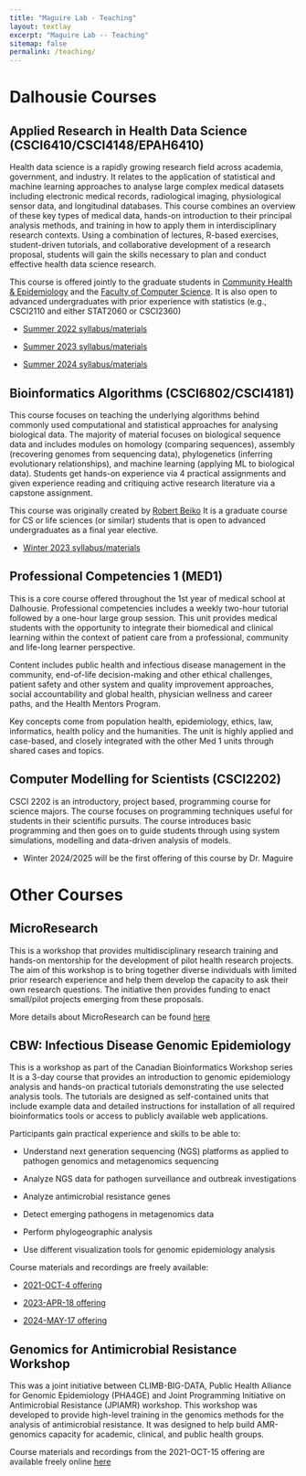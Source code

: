 ```yaml
---
title: "Maguire Lab - Teaching"
layout: textlay
excerpt: "Maguire Lab -- Teaching"
sitemap: false
permalink: /teaching/
---
```


# Dalhousie Courses

## Applied Research in Health Data Science (CSCI6410/CSCI4148/EPAH6410)
Health data science is a rapidly growing research field across academia, government, and industry. It relates to the application of statistical and machine learning approaches to analyse large complex medical datasets including electronic medical records, radiological imaging, physiological sensor data, and longitudinal databases.  This course combines an overview of these key types of medical data, hands-on introduction to their principal analysis methods, and training in how to apply them in interdisciplinary research contexts. Using a combination of lectures, R-based exercises, student-driven tutorials, and collaborative development of a research proposal, students will gain the skills necessary to plan and conduct effective health data science research.  

This course is offered jointly to the graduate students in [Community Health & Epidemiology](https://www.dal.ca/academics/programs/graduate/community-health-epidemiology/program-details/courses.html) and the [Faculty of Computer Science](https://www.dal.ca/faculty/computerscience/graduate-programs.html).
It is also open to advanced undergraduates with prior experience with statistics (e.g., CSCI2110 and either STAT2060 or CSCI2360)

- [Summer 2022 syllabus/materials](https://maguire-lab.github.io/health_data_science_research/)

- [Summer 2023 syllabus/materials](https://maguire-lab.github.io/health_data_science_research_2023/) 

- [Summer 2024 syllabus/materials](https://maguire-lab.github.io/health_data_science_research_2024/)

## Bioinformatics Algorithms (CSCI6802/CSCI4181)

This course focuses on teaching the underlying algorithms behind commonly used computational and statistical approaches for analysing biological data.
The majority of material focuses on biological sequence data and includes modules on homology (comparing sequences), assembly (recovering genomes from sequencing data), phylogenetics (inferring evolutionary relationships), and machine learning (applying ML to biological data). 
Students get hands-on experience via 4 practical assignments and given experience reading and critiquing active research literature via a capstone assignment.

This course was originally created by [Robert Beiko](https://www.dal.ca/faculty/computerscience/faculty-staff/robert-beiko.html)
It is a graduate course for CS or life sciences (or similar) students that is open to advanced undergraduates as a final year elective.

- [Winter 2023 syllabus/materials](https://maguire-lab.github.io/bioinformatics_algorithms/) 


## Professional Competencies 1 (MED1)

This is a core course offered throughout the 1st year of medical school at Dalhousie.
Professional competencies includes a weekly two-hour tutorial followed by a one-hour large group session. 
This unit provides medical students with the opportunity to integrate their biomedical and clinical learning within the context of patient care from a professional, community and life-long learner perspective.

Content includes public health and infectious disease management in the community, end-of-life decision-making and other ethical challenges, patient safety and other system and quality improvement approaches, social accountability and global health, physician wellness and career paths, and the Health Mentors Program.

Key concepts come from population health, epidemiology, ethics, law, informatics, health policy and the humanities. The unit is highly applied and case-based, and closely integrated with the other Med 1 units through shared cases and topics.

## Computer Modelling for Scientists (CSCI2202)

CSCI 2202 is an introductory, project based, programming course for science majors. The course focuses on programming techniques useful for students in their scientific pursuits. The course introduces basic programming and then goes on to guide students through using system simulations, modelling and data-driven analysis of models. 

- Winter 2024/2025 will be the first offering of this course by Dr. Maguire

# Other Courses

## MicroResearch
This is a workshop that provides multidisciplinary research training and hands-on mentorship for the development of pilot health research projects.
The aim of this workshop is to bring together diverse individuals with limited prior research experience and help them develop the capacity to ask their own research questions.
The initiative then provides funding to enact small/pilot projects emerging from these proposals.

More details about MicroResearch can be found [here](http://www.microresearch.ca/)

## CBW: Infectious Disease Genomic Epidemiology
This is a workshop as part of the Canadian Bioinformatics Workshop series 
It is a 3-day course that provides an introduction to genomic epidemiology analysis and hands-on practical tutorials demonstrating the use selected analysis tools. The tutorials are designed as self-contained units that include example data and detailed instructions for installation of all required bioinformatics tools or access to publicly available web applications.

Participants gain practical experience and skills to be able to:

- Understand next generation sequencing (NGS) platforms as applied to pathogen genomics and metagenomics sequencing
	
- Analyze NGS data for pathogen surveillance and outbreak investigations

- Analyze antimicrobial resistance genes

- Detect emerging pathogens in metagenomics data

- Perform phylogeographic analysis

- Use different visualization tools for genomic epidemiology analysis

Course materials and recordings are freely available: 

- [2021-OCT-4 offering](https://bioinformaticsdotca.github.io/IDE_2021)

- [2023-APR-18 offering](https://bioinformaticsdotca.github.io/IDE_2023)

- [2024-MAY-17 offering](https://bioinformaticsdotca.github.io/IDE_2024)

## Genomics for Antimicrobial Resistance Workshop

This was a joint initiative between CLIMB-BIG-DATA, Public Health Alliance for Genomic Epidemiology (PHA4GE) and Joint Programming Initiative on Antimicrobial Resistance (JPIAMR) workshop.
This workshop was developed to provide high-level training in the genomics methods for the analysis of antimicrobial resistance.
It was designed to help build AMR-genomics capacity for academic, clinical, and public health groups.

Course materials and recordings from the 2021-OCT-15 offering are available freely online [here](https://www.climb.ac.uk/amr-workshop/)

